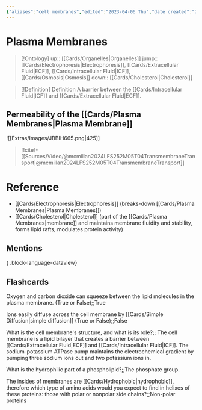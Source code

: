 ```yaml
---
{"aliases":"cell membranes","edited":"2023-04-06 Thu","date created":"2023-01-23 Mon","dg-publish":true,"tags":["Uni/LFS252","Uni/LFS103","flashcards/LFS252"],"permalink":"/cards/plasma-membranes/","dgPassFrontmatter":true}
---
```


# Plasma Membranes

> [!Ontology]
> up:: [[Cards/Organelles\|Organelles]]
> jump:: [[Cards/Electrophoresis\|Electrophoresis]], [[Cards/Extracellular Fluid\|ECF]], [[Cards/Intracellular Fluid\|ICF]], [[Cards/Osmosis\|Osmosis]]
> down:: [[Cards/Cholesterol\|Cholesterol]]

> [!Definition] Definition
> A barrier between the [[Cards/Intracellular Fluid\|ICF]] and [[Cards/Extracellular Fluid\|ECF]].

## Permeability of the [[Cards/Plasma Membranes\|Plasma Membrane]]

![[Extras/Images/JBBIH665.png\|425]]

> [!cite]-
> [[Sources/Video/@mcmillan2024LFS252M05T04TransmembraneTransport\|@mcmillan2024LFS252M05T04TransmembraneTransport]]

# Reference

- [[Cards/Electrophoresis\|Electrophoresis]] (breaks-down [[Cards/Plasma Membranes\|Plasma Membranes]])
- [[Cards/Cholesterol\|Cholesterol]] (part of the [[Cards/Plasma Membranes\|membrane]] and maintains membrane fluidity and stability, forms lipid rafts, modulates protein activity)

## Mentions


{ .block-language-dataview}

## Flashcards

Oxygen and carbon dioxide can squeeze between the lipid molecules in the plasma membrane. (True or False);;True
<!--SR:!2024-11-06,2,230-->

Ions easily diffuse across the cell membrane by [[Cards/Simple Diffusion\|simple diffusion]] (True or False);;False
<!--SR:!2024-11-06,2,190-->

What is the cell membrane's structure, and what is its role?;; The cell membrane is a lipid bilayer that creates a barrier between [[Cards/Extracellular Fluid\|ECF]] and [[Cards/Intracellular Fluid\|ICF]]. The sodium-potassium ATPase pump maintains the electrochemical gradient by pumping three sodium ions out and two potassium ions in.
<!--SR:!2024-11-06,2,226-->

What is the hydrophilic part of a phospholipid?;;The phosphate group.

The insides of membranes are [[Cards/Hydrophobic\|hydrophobic]], therefore which type of amino acids would you expect to find in helixes of these proteins: those with polar or nonpolar side chains?;;Non-polar proteins